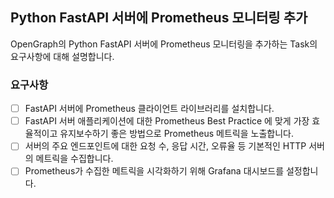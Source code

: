 ## Python FastAPI 서버에 Prometheus 모니터링 추가

OpenGraph의 Python FastAPI 서버에 Prometheus 모니터링을 추가하는 Task의 요구사항에 대해 설명합니다.

### 요구사항
- [ ] FastAPI 서버에 Prometheus 클라이언트 라이브러리를 설치합니다.
- [ ] FastAPI 서버 애플리케이션에 대한 Prometheus Best Practice 에 맞게 가장 효율적이고 유지보수하기 좋은 방법으로 Prometheus 메트릭을 노출합니다.
- [ ] 서버의 주요 엔드포인트에 대한 요청 수, 응답 시간, 오류율 등 기본적인 HTTP 서버의 메트릭을 수집합니다.
- [ ] Prometheus가 수집한 메트릭을 시각화하기 위해 Grafana 대시보드를 설정합니다.